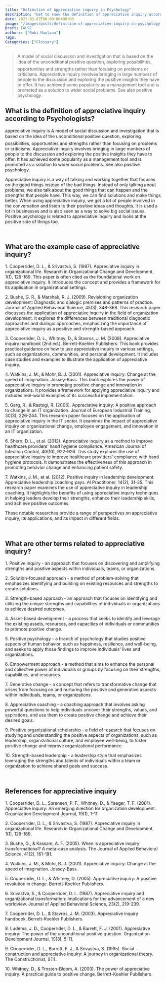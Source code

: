 ```yaml
---
title: "Definition of Appreciative inquiry in Psychology"
description: "Get to know the definition of appreciative inquiry according to psychologists."
date: 2023-03-07T06:00:00+00:00
image: "/images/posts/definition-of-appreciative-inquiry-in-psychology.jpg"
Draft: FALSE
authors: ["Robi Maulana"]
Tags: 
Categories: ["Glossary"]
---
```






> A model of social discussion and investigation that is based on the idea of the unconditional positive question, exploring possibilities, opportunities and strengths rather than focusing on problems or criticisms. Appreciative inquiry involves bringing in large numbers of people to the discussion and exploring the positive insights they have to offer. It has achieved some popularity as a management tool and is promoted as a solution to wider social problems. See also positive psychology.

## What is the definition of appreciative inquiry according to Psychologists?

appreciative inquiry is A model of social discussion and investigation that is based on the idea of the unconditional positive question, exploring possibilities, opportunities and strengths rather than focusing on problems or criticisms. Appreciative inquiry involves bringing in large numbers of people to the discussion and exploring the positive insights they have to offer. It has achieved some popularity as a management tool and is promoted as a solution to wider social problems. See also positive psychology.

Appreciative inquiry is a way of talking and working together that focuses on the good things instead of the bad things. Instead of only talking about problems, we also talk about the good things that can happen and the strengths that people have. This way, we can find solutions and make things better. When using appreciative inquiry, we get a lot of people involved in the conversation and listen to their positive ideas and thoughts. It is used a lot in businesses and is also seen as a way to solve big social issues. Positive psychology is related to appreciative inquiry and looks at the positive side of things too.

 

## What are the example case of appreciative inquiry?

1\. Cooperrider, D. L., & Srivastva, S. (1987). Appreciative inquiry in organizational life. Research in Organizational Change and Development, 1(1), 129-169. This paper is often cited as the foundational work on appreciative inquiry. It introduces the concept and provides a framework for its application in organizational settings.

2\. Bushe, G. R., & Marshak, R. J. (2009). Revisioning organization development: Diagnostic and dialogic premises and patterns of practice. Journal of Applied Behavioral Science, 45(3), 348-368. This research paper discusses the application of appreciative inquiry in the field of organization development. It explores the differences between traditional diagnostic approaches and dialogic approaches, emphasizing the importance of appreciative inquiry as a positive and strength-based approach.

3\. Cooperrider, D. L., Whitney, D., & Stavros, J. M. (2008). Appreciative inquiry handbook (2nd ed.). Berrett-Koehler Publishers. This book provides practical guidance on how to use appreciative inquiry in various settings, such as organizations, communities, and personal development. It includes case studies and examples to illustrate the application of appreciative inquiry.

4\. Watkins, J. M., & Mohr, B. J. (2001). Appreciative inquiry: Change at the speed of imagination. Jossey-Bass. This book explores the power of appreciative inquiry in promoting positive change and innovation in organizations. It provides a framework for applying appreciative inquiry and includes real-world examples of its successful implementation.

5\. Garg, R., & Rastogi, R. (2006). Appreciative inquiry: A positive approach to change in an IT organization. Journal of European Industrial Training, 30(3), 226-244. This research paper focuses on the application of appreciative inquiry in the IT sector. It examines the impact of appreciative inquiry on organizational change, employee engagement, and innovation in an IT organization.

6\. Shern, D. L., et al. (2012). Appreciative inquiry as a method to improve healthcare providers' hand hygiene compliance. American Journal of Infection Control, 40(10), 922-926. This study explores the use of appreciative inquiry to improve healthcare providers' compliance with hand hygiene protocols. It demonstrates the effectiveness of this approach in promoting behavior change and enhancing patient safety.

7\. Watkins, J. M., et al. (2012). Positive inquiry in leadership development: Appreciative leadership coaching pays. AI Practitioner, 14(2), 31-35. This research paper examines the use of appreciative inquiry in leadership coaching. It highlights the benefits of using appreciative inquiry techniques in helping leaders develop their strengths, enhance their leadership skills, and achieve positive outcomes.

These notable researches provide a range of perspectives on appreciative inquiry, its applications, and its impact in different fields.

 

## What are other terms related to appreciative inquiry?

1\. Positive inquiry - an approach that focuses on discovering and amplifying strengths and positive aspects within individuals, teams, or organizations.

2\. Solution-focused approach - a method of problem-solving that emphasizes identifying and building on existing resources and strengths to create solutions.

3\. Strength-based approach - an approach that focuses on identifying and utilizing the unique strengths and capabilities of individuals or organizations to achieve desired outcomes.

4\. Asset-based development - a process that seeks to identify and leverage the existing assets, resources, and capacities of individuals or communities to promote positive change.

5\. Positive psychology - a branch of psychology that studies positive aspects of human behavior, such as happiness, resilience, and well-being, and seeks to apply those findings to improve individuals' lives and organizations.

6\. Empowerment approach - a method that aims to enhance the personal and collective power of individuals or groups by focusing on their strengths, capabilities, and resources.

7\. Generative change - a concept that refers to transformative change that arises from focusing on and nurturing the positive and generative aspects within individuals, teams, or organizations.

8\. Appreciative coaching - a coaching approach that involves asking powerful questions to help individuals uncover their strengths, values, and aspirations, and use them to create positive change and achieve their desired goals.

9\. Positive organizational scholarship - a field of research that focuses on studying and understanding the positive aspects of organizations, such as leadership, organizational culture, and employee well-being, to foster positive change and improve organizational performance.

10\. Strength-based leadership - a leadership style that emphasizes leveraging the strengths and talents of individuals within a team or organization to achieve shared goals and success.

 

## References for appreciative inquiry

1\. Cooperrider, D. L., Sorensen, P. F., Whitney, D., & Yaeger, T. F. (2001). Appreciative inquiry: An emerging direction for organization development. Organization Development Journal, 19(1), 1-11.

2\. Cooperrider, D. L., & Srivastva, S. (1987). Appreciative inquiry in organizational life. Research in Organizational Change and Development, 1(1), 129-169.

3\. Bushe, G., & Kassam, A. F. (2005). When is appreciative inquiry transformational? A meta-case analysis. The Journal of Applied Behavioral Science, 41(2), 161-181.

4\. Watkins, J. M., & Mohr, B. J. (2001). Appreciative inquiry: Change at the speed of imagination. Jossey-Bass.

5\. Cooperrider, D. L., & Whitney, D. (2005). Appreciative inquiry: A positive revolution in change. Berrett-Koehler Publishers.

6\. Srivastva, S., & Cooperrider, D. L. (1987). Appreciative inquiry and organizational transformation: Implications for the advancement of a new worldview. Journal of Applied Behavioral Science, 23(2), 219-239.

7\. Cooperrider, D. L., & Stavros, J. M. (2003). Appreciative inquiry handbook. Berrett-Koehler Publishers.

8\. Ludema, J. D., Cooperrider, D. L., & Barrett, F. J. (2001). Appreciative inquiry: The power of the unconditional positive question. Organization Development Journal, 19(3), 5-11.

9\. Cooperrider, D. L., Barrett, F. J., & Srivastva, S. (1995). Social construction and appreciative inquiry: A journey in organizational theory. The Constructionist, 6(1).

10\. Whitney, D., & Trosten-Bloom, A. (2003). The power of appreciative inquiry: A practical guide to positive change. Berrett-Koehler Publishers.
